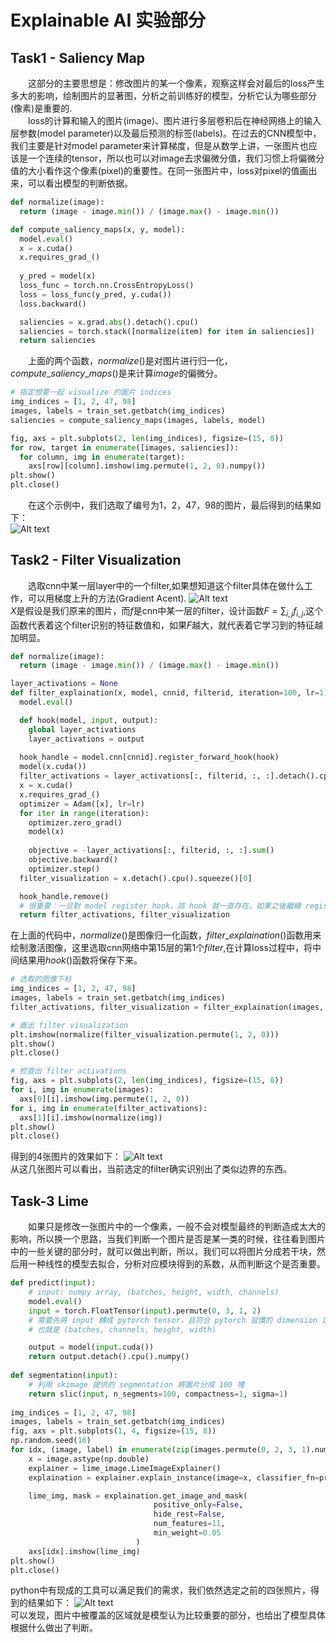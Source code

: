 # Explainable AI 实验部分
## Task1 - Saliency Map  
&emsp;&emsp;这部分的主要思想是：修改图片的某一个像素，观察这样会对最后的loss产生多大的影响，绘制图片的显著图，分析之前训练好的模型，分析它认为哪些部分(像素)是重要的.  
&emsp;&emsp;loss的计算和输入的图片(image)、图片进行多层卷积后在神经网络上的输入层参数(model parameter)以及最后预测的标签(labels)。在过去的CNN模型中，我们主要是针对model parameter来计算梯度，但是从数学上讲，一张图片也应该是一个连续的tensor，所以也可以对image去求偏微分值，我们习惯上将偏微分值的大小看作这个像素(pixel)的重要性。在同一张图片中，loss对pixel的值画出来，可以看出模型的判断依据。
```python
def normalize(image):
  return (image - image.min()) / (image.max() - image.min())

def compute_saliency_maps(x, y, model):
  model.eval()
  x = x.cuda()
  x.requires_grad_()
  
  y_pred = model(x)
  loss_func = torch.nn.CrossEntropyLoss()
  loss = loss_func(y_pred, y.cuda())
  loss.backward()

  saliencies = x.grad.abs().detach().cpu()
  saliencies = torch.stack([normalize(item) for item in saliencies])
  return saliencies
```
&emsp;&emsp;上面的两个函数，$normalize()$是对图片进行归一化，$compute\_saliency\_maps()$是来计算$image$的偏微分。
```python
# 指定想要一起 visualize 的圖片 indices
img_indices = [1, 2, 47, 98]
images, labels = train_set.getbatch(img_indices)
saliencies = compute_saliency_maps(images, labels, model)

fig, axs = plt.subplots(2, len(img_indices), figsize=(15, 8))
for row, target in enumerate([images, saliencies]):
  for column, img in enumerate(target):
    axs[row][column].imshow(img.permute(1, 2, 0).numpy())
plt.show()
plt.close()
```
&emsp;&emsp;在这个示例中，我们选取了编号为1，2，47，98的图片，最后得到的结果如下：  
![Alt text](https://img-blog.csdnimg.cn/20201104205653537.png?x-oss-process=image/watermark,type_ZmFuZ3poZW5naGVpdGk,shadow_10,text_aHR0cHM6Ly9ibG9nLmNzZG4ubmV0L3dlaXhpbl80MjEzMDMwMA==,size_16,color_FFFFFF,t_70#pic_center)  
## Task2 - Filter Visualization
&emsp;&emsp;选取cnn中某一层layer中的一个filter,如果想知道这个filter具体在做什么工作，可以用梯度上升的方法(Gradient Acent).
![Alt text](https://img-blog.csdnimg.cn/20201104205653173.png?x-oss-process=image/watermark,type_ZmFuZ3poZW5naGVpdGk,shadow_10,text_aHR0cHM6Ly9ibG9nLmNzZG4ubmV0L3dlaXhpbl80MjEzMDMwMA==,size_16,color_FFFFFF,t_70#pic_center)   
$X$是假设是我们原来的图片，而$f$是cnn中某一层的filter，设计函数$F=\sum_{i,j}f_{i,j}$,这个函数代表着这个filter识别的特征数值和，如果$F$越大，就代表着它学习到的特征越加明显。
```python
def normalize(image):
  return (image - image.min()) / (image.max() - image.min())

layer_activations = None
def filter_explaination(x, model, cnnid, filterid, iteration=100, lr=1):
  model.eval()

  def hook(model, input, output):
    global layer_activations
    layer_activations = output
  
  hook_handle = model.cnn[cnnid].register_forward_hook(hook)
  model(x.cuda())
  filter_activations = layer_activations[:, filterid, :, :].detach().cpu()
  x = x.cuda()
  x.requires_grad_()
  optimizer = Adam([x], lr=lr)
  for iter in range(iteration):
    optimizer.zero_grad()
    model(x)
    
    objective = -layer_activations[:, filterid, :, :].sum()
    objective.backward()
    optimizer.step()
  filter_visualization = x.detach().cpu().squeeze()[0]

  hook_handle.remove()
  # 很重要：一旦對 model register hook，該 hook 就一直存在。如果之後繼續 register 更多 hook
  return filter_activations, filter_visualization
```
在上面的代码中，$normalize()$是图像归一化函数，$filter\_explaination()$函数用来绘制激活图像，这里选取cnn网络中第15层的第1个$filter$,在计算loss过程中，将中间结果用$hook()$函数将保存下来。
```python
# 选取的图像下标
img_indices = [1, 2, 47, 98]
images, labels = train_set.getbatch(img_indices)
filter_activations, filter_visualization = filter_explaination(images, model, cnnid=15, filterid=0, iteration=100, lr=0.1)

# 画出 filter visualization
plt.imshow(normalize(filter_visualization.permute(1, 2, 0)))
plt.show()
plt.close()

# 检查出 filter activations
fig, axs = plt.subplots(2, len(img_indices), figsize=(15, 8))
for i, img in enumerate(images):
  axs[0][i].imshow(img.permute(1, 2, 0))
for i, img in enumerate(filter_activations):
  axs[1][i].imshow(normalize(img))
plt.show()
plt.close()
```
得到的4张图片的效果如下：
![Alt text](https://img-blog.csdnimg.cn/20201104205653488.png?x-oss-process=image/watermark,type_ZmFuZ3poZW5naGVpdGk,shadow_10,text_aHR0cHM6Ly9ibG9nLmNzZG4ubmV0L3dlaXhpbl80MjEzMDMwMA==,size_16,color_FFFFFF,t_70#pic_center)  
从这几张图片可以看出，当前选定的filter确实识别出了类似边界的东西。
## Task-3 Lime  
&emsp;&emsp;如果只是修改一张图片中的一个像素，一般不会对模型最终的判断造成太大的影响，所以换一个思路，当我们判断一个图片是否是某一类的时候，往往看到图片中的一些关键的部分时，就可以做出判断，所以，我们可以将图片分成若干块，然后用一种线性的模型去拟合，分析对应模块得到的系数，从而判断这个是否重要。
```python
def predict(input):
    # input: numpy array, (batches, height, width, channels)                                                
    model.eval()                                                                                                                                                             
    input = torch.FloatTensor(input).permute(0, 3, 1, 2)                                                                                                            
    # 需要先將 input 轉成 pytorch tensor，且符合 pytorch 習慣的 dimension 定義
    # 也就是 (batches, channels, height, width)

    output = model(input.cuda())                                                                                                                                             
    return output.detach().cpu().numpy()                                                                                                                              
                                                                                                                                                                  
def segmentation(input):
    # 利用 skimage 提供的 segmentation 將圖片分成 100 塊                                                                                                                                      
    return slic(input, n_segments=100, compactness=1, sigma=1)                                                                                                              
                                                                                                                                                                             
img_indices = [1, 2, 47, 98]
images, labels = train_set.getbatch(img_indices)
fig, axs = plt.subplots(1, 4, figsize=(15, 8))                                                                                                                                                                 
np.random.seed(16)                                                                                                                     
for idx, (image, label) in enumerate(zip(images.permute(0, 2, 3, 1).numpy(), labels)):                                                                                                                                    
    x = image.astype(np.double)
    explainer = lime_image.LimeImageExplainer()                                                                                                                              
    explaination = explainer.explain_instance(image=x, classifier_fn=predict, segmentation_fn=segmentation)

    lime_img, mask = explaination.get_image_and_mask(                                                                                     label=label.item(),                                                                                                                           
                                positive_only=False,                                                                                                                         
                                hide_rest=False,                                                                                                                             
                                num_features=11,                                                                                                                              
                                min_weight=0.05                                                                                                                              
                            )
    axs[idx].imshow(lime_img)
plt.show()
plt.close()
```
python中有现成的工具可以满足我们的需求，我们依然选定之前的四张照片，得到的结果如下： 
![Alt text](https://img-blog.csdnimg.cn/20201104205653387.png?x-oss-process=image/watermark,type_ZmFuZ3poZW5naGVpdGk,shadow_10,text_aHR0cHM6Ly9ibG9nLmNzZG4ubmV0L3dlaXhpbl80MjEzMDMwMA==,size_16,color_FFFFFF,t_70#pic_center)  
可以发现，图片中被覆盖的区域就是模型认为比较重要的部分，也给出了模型具体根据什么做出了判断。